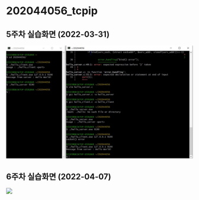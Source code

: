 # 202044056_tcpip


## 5주차 실습화면 (2022-03-31)

<img width="" height="" src="5주차 실습화면.JPG"></img>


## 6주차 실습화면 (2022-04-07)

<img width="" height="" src="202044056_홍나연(TCP_IP 6주차).JPG"></img>
